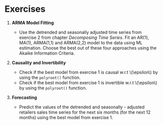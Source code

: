 # Exercises
1.  **ARMA Model Fitting**
    - Use the detrended and seasonally adjusted time series from exercise 2 from chapter *Decomposing Time Series*. 
      Fit an AR(1), MA(1), ARMA(1,1) and ARMA(2,2) model to the data using ML estimation.
      Choose the best out of these four approaches using the Akaike Information Criteria.

2.  **Causality and Invertibility**
    - Check if the best model from exercise 1 is causal w.r.t \\(\epsilon\\) by using the `polyroot()` function.
    - Check if the best model from exercise 1 is invertible w.r.t \\(\epsilon\\) by using the `polyroot()` function.

3.  **Forecasting**
    - Predict the values of the detrended and seasonally - adjusted retailers sales time series for the next six months (for the next 12       months)
      using the best model from exercise 1.
